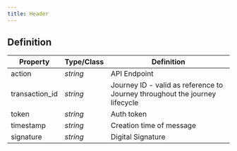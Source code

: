 ```yaml
---
title: Header
---
```


## Definition

| Property | Type/Class | Definition |
|----------| ---------- | ---------- |
| action | *string* | API Endpoint  |
| transaction_id | *string* | Journey ID - valid as reference to Journey throughout the journey lifecycle |
| token | *string* | Auth token  |
| timestamp | *string* | Creation time of message |
| signature | *string* | Digital Signature |
